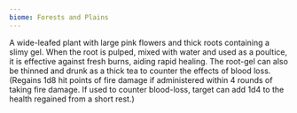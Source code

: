 ```yaml
---
biome: Forests and Plains
---
```

A wide-leafed plant with large pink flowers and thick roots containing a slimy gel. When the root is pulped, mixed with water and used as a poultice, it is effective against fresh burns, aiding rapid healing. The root-gel can also be thinned and drunk as a thick tea to counter the effects of blood loss. (Regains 1d8 hit points of fire damage if administered within 4 rounds of taking fire damage. If used to counter blood-loss, target can add 1d4 to the health regained from a short rest.) 

